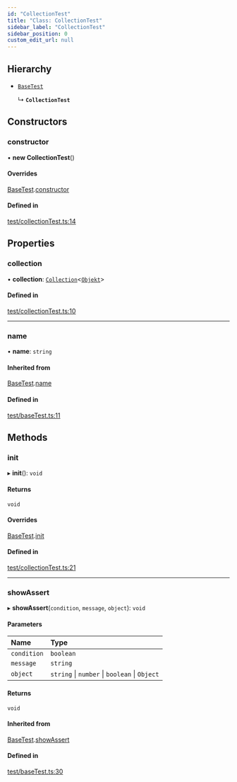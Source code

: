 ```yaml
---
id: "CollectionTest"
title: "Class: CollectionTest"
sidebar_label: "CollectionTest"
sidebar_position: 0
custom_edit_url: null
---
```


## Hierarchy

- [`BaseTest`](BaseTest.md)

  ↳ **`CollectionTest`**

## Constructors

### constructor

• **new CollectionTest**()

#### Overrides

[BaseTest](BaseTest.md).[constructor](BaseTest.md#constructor)

#### Defined in

[test/collectionTest.ts:14](https://bitbucket.org/siposdani87/sui-js/src/5c73bef/src/test/collectionTest.ts#lines-14)

## Properties

### collection

• **collection**: [`Collection`](Collection.md)<[`Objekt`](Objekt.md)\>

#### Defined in

[test/collectionTest.ts:10](https://bitbucket.org/siposdani87/sui-js/src/5c73bef/src/test/collectionTest.ts#lines-10)

___

### name

• **name**: `string`

#### Inherited from

[BaseTest](BaseTest.md).[name](BaseTest.md#name)

#### Defined in

[test/baseTest.ts:11](https://bitbucket.org/siposdani87/sui-js/src/5c73bef/src/test/baseTest.ts#lines-11)

## Methods

### init

▸ **init**(): `void`

#### Returns

`void`

#### Overrides

[BaseTest](BaseTest.md).[init](BaseTest.md#init)

#### Defined in

[test/collectionTest.ts:21](https://bitbucket.org/siposdani87/sui-js/src/5c73bef/src/test/collectionTest.ts#lines-21)

___

### showAssert

▸ **showAssert**(`condition`, `message`, `object`): `void`

#### Parameters

| Name | Type |
| :------ | :------ |
| `condition` | `boolean` |
| `message` | `string` |
| `object` | `string` \| `number` \| `boolean` \| `Object` |

#### Returns

`void`

#### Inherited from

[BaseTest](BaseTest.md).[showAssert](BaseTest.md#showassert)

#### Defined in

[test/baseTest.ts:30](https://bitbucket.org/siposdani87/sui-js/src/5c73bef/src/test/baseTest.ts#lines-30)
